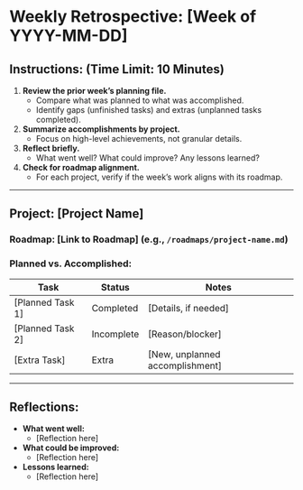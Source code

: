 # Weekly Retrospective: [Week of YYYY-MM-DD]

## Instructions: (Time Limit: 10 Minutes)
1. **Review the prior week’s planning file.**
   - Compare what was planned to what was accomplished.
   - Identify gaps (unfinished tasks) and extras (unplanned tasks completed).
2. **Summarize accomplishments by project.**
   - Focus on high-level achievements, not granular details.
3. **Reflect briefly.**
   - What went well? What could improve? Any lessons learned?
4. **Check for roadmap alignment.**
   - For each project, verify if the week’s work aligns with its roadmap.

---

## Project: [Project Name]
### Roadmap: [Link to Roadmap] (e.g., `/roadmaps/project-name.md`)
### Planned vs. Accomplished:
| Task                  | Status      | Notes                           |
|-----------------------|-------------|---------------------------------|
| [Planned Task 1]      | Completed   | [Details, if needed]            |
| [Planned Task 2]      | Incomplete  | [Reason/blocker]                |
| [Extra Task]          | Extra       | [New, unplanned accomplishment] |

---

## Reflections:
- **What went well:**
  - [Reflection here]
- **What could be improved:**
  - [Reflection here]
- **Lessons learned:**
  - [Reflection here]
